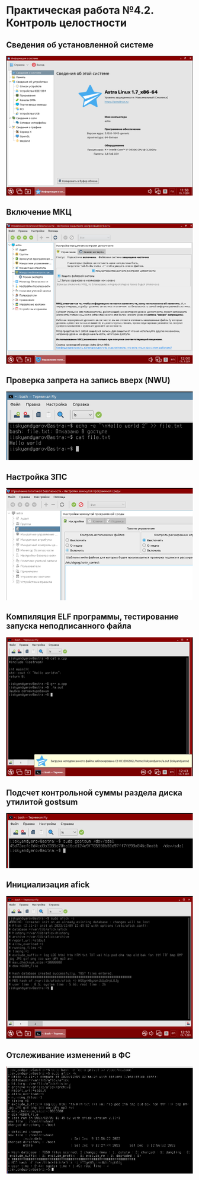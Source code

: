 # Практическая работа №4.2. Контроль целостности

## Сведения об установленной системе
![](assets/1.png)

## Включение МКЦ
![](assets/2.png)

## Проверка запрета на запись вверх (NWU)
![](assets/4.png)

## Настройка ЗПС
![](assets/5.png)

## Компиляция ELF программы, тестирование запуска неподписанного файла
![](assets/6.png)

## Подсчет контрольной суммы раздела диска утилитой gostsum
![](assets/7.png)

## Инициализация afick
![](assets/8.png)

## Отслеживание изменений в ФС 
![](assets/9.png)
